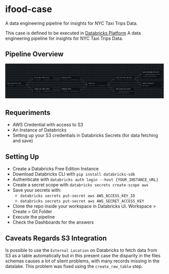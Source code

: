 # ifood-case
A data engineering pipeline for insights for NYC Taxi Trips Data.

This case is defined to be executed in [Databricks Platform](https://www.databricd-case)
A data engineering pipeline for insights for NYC Taxi Trips Data.

## Pipeline Overview
![Alt text](docs/pipeline.png)

## Requeriments
- AWS Credential with access to S3
- An Instance of Databricks
- Setting up your S3 credentials in Databricks Secrets (for data fetching and save)

## Setting Up
- Create a Databricks Free Edition Instance
- Download Databricks CLI with `pip install databricks-sdk`
- Authenticate with `databricks auth login --host {YOUR_INSTANCE_URL}`
- Create a secret scope with `databricks secrets create-scope aws`
- Save your secrets with:
    - `databricks secrets put-secret aws AWS_ACCESS_KEY_ID`
    - `databricks secrets put-secret aws AWS_SECRET_ACCESS_KEY`
- Clone the repo inside your workspace in Databricks UI. Workspace > Create > Git Folder
- Execute the pipeline
- Check the Dashboards for the answers 

## Caveats Regards S3 Integration
Is possible to use the `External Location` on Databricks to fetch data from S3 as a table automatically but in this present case the disparity in the files schemas causes a lot of silent problems, with many records missing in the datalake. This problem was fixed using the `create_raw_table` step.

